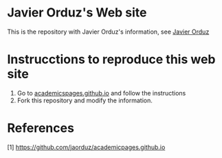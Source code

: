 # Javier Orduz's Web site

This is the repository with Javier Orduz's information, see [Javier Orduz](https://jaorduz.github.io/)



# Instrucctions to reproduce this web site

1. Go to [academicspages.github.io](https://github.com/jaorduz/academicpages.github.io) and follow the instructions
2. Fork this repository and modify the information.


# References

[1] https://github.com/jaorduz/academicpages.github.io
<!---

--->
